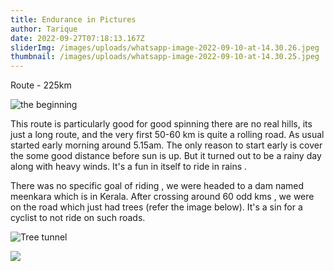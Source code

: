 ```yaml
---
title: Endurance in Pictures
author: Tarique
date: 2022-09-27T07:18:13.167Z
sliderImg: /images/uploads/whatsapp-image-2022-09-10-at-14.30.26.jpeg
thumbnail: /images/uploads/whatsapp-image-2022-09-10-at-14.30.25.jpeg
---
```

R﻿oute - 225km

![the beginning](/images/uploads/pollachi-bridge.jpg)

T﻿his route is particularly good for good spinning there are no real hills, its just a long route, and the very first 50-60 km is quite a rolling road. As usual  started early morning around 5.15am. The only reason to start early is cover the some good distance before sun is up. But it turned out to be a rainy day along with heavy winds. It's a fun in itself to ride in rains .

T﻿here was no specific goal of riding , we were headed to a dam named meenkara which is in Kerala. After crossing around 60 odd kms , we were on the road which just had trees (refer the image below). It's a sin for a cyclist to not ride on such roads.

![Tree tunnel](/images/uploads/tree-tunnel.jpg)

![](/images/uploads/screenshot-2022-09-27-at-1.06.20-pm.png)